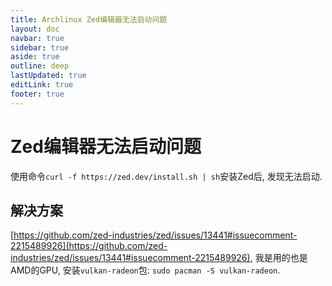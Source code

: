 ```yaml
---
title: Archlinux Zed编辑器无法启动问题
layout: doc
navbar: true
sidebar: true
aside: true
outline: deep
lastUpdated: true
editLink: true
footer: true
---
```


# Zed编辑器无法启动问题

使用命令`curl -f https://zed.dev/install.sh | sh`安装Zed后, 发现无法启动. 

## 解决方案

[https://github.com/zed-industries/zed/issues/13441#issuecomment-2215489926](https://github.com/zed-industries/zed/issues/13441#issuecomment-2215489926), 我是用的也是AMD的GPU, 安装`vulkan-radeon`包: `sudo pacman -S vulkan-radeon`.